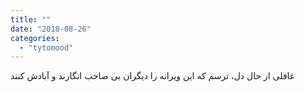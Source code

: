 ```yaml
---
title: ""
date: "2018-08-26"
categories: 
  - "tytomood"
---
```


غافلی از حال دل، ترسم که این ویرانه را دیگران بی صاحب انگارند و آبادش کنند
